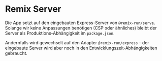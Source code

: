 # Remix Server

Die App setzt auf den eingebauten Express-Server von `@remix-run/serve`. Solange wir keine Anpassungen
benötigen (CSP oder ähnliches) bleibt der Server als Produktions-Abhängigkeit im `package.json`.

Andernfalls wird gewechselt auf den Adapter `@remix-run/express` - der eingebaute Server wird aber noch
in den Entwicklungszeit-Abhängigkeiten gebraucht.
